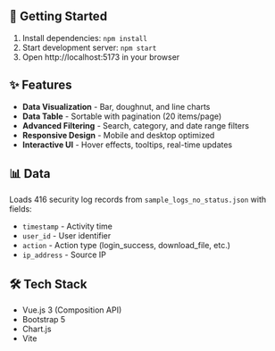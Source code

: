 ## 🚀 Getting Started

1. Install dependencies: `npm install`
2. Start development server: `npm start`
3. Open http://localhost:5173 in your browser


## ✨ Features

- **Data Visualization** - Bar, doughnut, and line charts
- **Data Table** - Sortable with pagination (20 items/page)
- **Advanced Filtering** - Search, category, and date range filters
- **Responsive Design** - Mobile and desktop optimized
- **Interactive UI** - Hover effects, tooltips, real-time updates

## 📊 Data

Loads 416 security log records from `sample_logs_no_status.json` with fields:
- `timestamp` - Activity time
- `user_id` - User identifier  
- `action` - Action type (login_success, download_file, etc.)
- `ip_address` - Source IP

## 🛠️ Tech Stack

- Vue.js 3 (Composition API)
- Bootstrap 5
- Chart.js
- Vite
